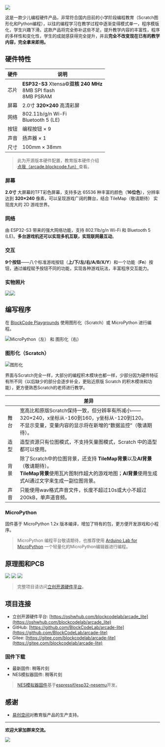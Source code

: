 ![](./images/title.png)

这是一款少儿编程硬件产品，非常符合国内目前的小学阶段编程教育（Scratch图形化和Python编程），以往的编程学习在教学过程中逐渐变得模式单一，程序模版化，学生兴趣下滑。这款产品将完全弥补这些不足，提升教学内容的丰富性，程序的多样性和变化性，学生的成就感获得完全提升，并且**完全不改变现在已有的教学内容，完全拿来即用。**

## 硬件特性

| 硬件  | 说明                                                                       |
| --- | ------------------------------------------------------------------------ |
| 芯片  | **ESP32-S3** Xtensa©**双核 240 MHz** <br /> 8MB SPI flash <br /> 8MB PSRAM |
| 屏幕  | 2.0寸 **320×240** 高清彩屏                                                    |
| 网络  | 802.11b/g/n Wi-Fi <br /> Bluetooth 5 (LE)                                |
| 按钮  | 编程按钮 × 9                                                                 |
| 声音  | 扬声器 × 1                                                                  |
| 尺寸  | 100mm × 38mm                                                             |

> 此为开源版本硬件配置，教育版本硬件介绍[点我（arcade.blockcode.fun）](https://arcade.blockcode.fun/)查看。

### 屏幕

**2.0寸** 大屏幕的TFT彩色屏幕，支持多达 65536 种丰富的颜色（**16位色**），分辨率达到 **320×240** 像素，可以呈现游戏广阔的舞台，结合 TileMap（敬请期待） 实现庞大的 2D 游戏世界。

### 网络

由 ESP32-S3 带来的强大网络功能，支持 802.11b/g/n Wi-Fi 和 Bluetooth 5 (LE)。**多台游戏机还可以实现多机互联，实现联网最互动**。

### 交互

**9个按钮**——八个标准游戏按钮（**上/下/左/右/A/B/X/Y**）和一个功能（**Fn**）按钮，通过编程赋予按钮不同的功能，实现各种游戏玩法，丰富程序交互能力。

### 实物照片

![](./images/front.jpg)![](./images/back.jpg)

## 编写程序

在 [BlockCode Playgrounds](https://make.blockcode.fun/) 使用图形化（Scratch）或 MicroPython 进行编程。

![](./images/playgrounds.png "MicroPython（左） 和 图形化（右）")

### 图形化（Scratch）

![](./images/scratch.png "图形化")

界面与Scratch完全一样，大部分的编程积木模块也都一样，少部分因为硬件特征有所不同（以后缺少的部分会逐步补全，更贴近原版 Scratch 的积木模块和功能），更方便熟悉Scratch的老师进行教学。

|     | 差异                                                                                                                 |
| --- | ------------------------------------------------------------------------------------------------------------------ |
| 舞台  | 宽高比和原版Scratch保持一致，但分辨率有所减小——320×240，x坐标从-160到160，y坐标从-120到120。<br />不显示变量，变量内容的显示将在新增的“数据监控”（敬请期待）。                |
| 造型  | 造型资源只有位图模式，不支持矢量图模式，Scratch 中的造型都可以使用。                                                                             |
| 背景  | 除了Scratch中的位图背景，还支持 **TileMap背景**以及**AI背景**（敬请期待）。<br /> **TileMap背景**使用瓦片图制作超大的游戏地图；**AI背景**使用生成式AI通过文字来生成一副位图背景。 |
| 声音  | 只能使用wav格式声音文件，长度不超过10s或大小不超过200kB，单声道音频。                                                                           |

### MicroPython

固件基于 MicroPython 1.2x 版本编译，增加了特有的包，更方便开发游戏和小程序。

> MicroPython 编程平台敬请期待，也推荐使用 [Arduino Lab for MicroPython](https://labs.arduino.cc/en/labs/micropython) 一个轻量化的MicroPython编辑器进行编程。

## 原理图和PCB

![](./images/schematic1.jpg)
![](./images/schematic2.jpg)
![](./images/pcb.jpg)

> 完整项目请访问[立创开源硬件平台](https://oshwhub.com/blockcodelab/arcade_lite)。

## 项目连接

- 立创开源硬件平台: [https://oshwhub.com/blockcodelab/arcade_lite](https://oshwhub.com/blockcodelab/arcade_lite)
- GitHub: [https://github.com/BlockCodeLab/arcade-lite](https://github.com/BlockCodeLab/arcade-lite)
- Gitee: [https://gitee.com/blockcodelab/arcade-lite](https://gitee.com/blockcodelab/arcade-lite)

### 固件下载

- 最新固件: 稍等片刻
- NES模拟器固件: 稍等片刻

> [NES模拟器固件](https://github.com/kankungyip/arcade-nes)基于[espressif/esp32-nesemu](https://github.com/espressif/esp32-nesemu)开发。

## 感谢

- [易创空间](https://www.emakefun.com/)对教育版产品的生产支持。

______________________________________________________________________

**欢迎大家加群来交流。**

![](./images/qrcode.jpg)
